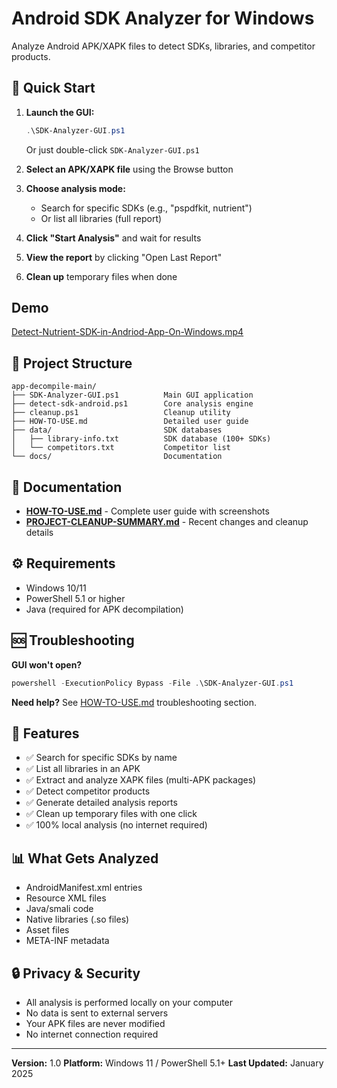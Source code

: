 # Android SDK Analyzer for Windows

Analyze Android APK/XAPK files to detect SDKs, libraries, and competitor products.

## 🚀 Quick Start

1. **Launch the GUI:**
   ```powershell
   .\SDK-Analyzer-GUI.ps1
   ```
   Or just double-click `SDK-Analyzer-GUI.ps1`

2. **Select an APK/XAPK file** using the Browse button

3. **Choose analysis mode:**
   - Search for specific SDKs (e.g., "pspdfkit, nutrient")
   - Or list all libraries (full report)

4. **Click "Start Analysis"** and wait for results

5. **View the report** by clicking "Open Last Report"

6. **Clean up** temporary files when done

## Demo
[Detect-Nutrient-SDK-in-Andriod-App-On-Windows.mp4](https://github.com/Narashiman-K/Detect-Nutrient-SDK-in-Android-App-On-Windows/blob/main/Detect-Nutrient-SDK-in-Andriod-App-On-Windows.mp4)

## 📁 Project Structure

```
app-decompile-main/
├── SDK-Analyzer-GUI.ps1          Main GUI application
├── detect-sdk-android.ps1        Core analysis engine
├── cleanup.ps1                   Cleanup utility
├── HOW-TO-USE.md                 Detailed user guide
├── data/                         SDK databases
│   ├── library-info.txt          SDK database (100+ SDKs)
│   └── competitors.txt           Competitor list
└── docs/                         Documentation
```

## 📖 Documentation

- **[HOW-TO-USE.md](HOW-TO-USE.md)** - Complete user guide with screenshots
- **[PROJECT-CLEANUP-SUMMARY.md](PROJECT-CLEANUP-SUMMARY.md)** - Recent changes and cleanup details

## ⚙️ Requirements

- Windows 10/11
- PowerShell 5.1 or higher
- Java (required for APK decompilation)

## 🆘 Troubleshooting

**GUI won't open?**
```powershell
powershell -ExecutionPolicy Bypass -File .\SDK-Analyzer-GUI.ps1
```

**Need help?** See [HOW-TO-USE.md](HOW-TO-USE.md) troubleshooting section.

## 🎯 Features

- ✅ Search for specific SDKs by name
- ✅ List all libraries in an APK
- ✅ Extract and analyze XAPK files (multi-APK packages)
- ✅ Detect competitor products
- ✅ Generate detailed analysis reports
- ✅ Clean up temporary files with one click
- ✅ 100% local analysis (no internet required)

## 📊 What Gets Analyzed

- AndroidManifest.xml entries
- Resource XML files
- Java/smali code
- Native libraries (.so files)
- Asset files
- META-INF metadata

## 🔒 Privacy & Security

- All analysis is performed locally on your computer
- No data is sent to external servers
- Your APK files are never modified
- No internet connection required

---

**Version:** 1.0
**Platform:** Windows 11 / PowerShell 5.1+
**Last Updated:** January 2025
